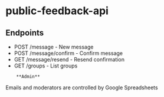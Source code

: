 # public-feedback-api

## Endpoints

* POST /message - New message
* POST /message/confirm - Confirm message
* GET /message/resend - Resend confirmation
* GET /groups - List groups

```
    **Admin**
```
Emails and moderators are controlled by Google Spreadsheets